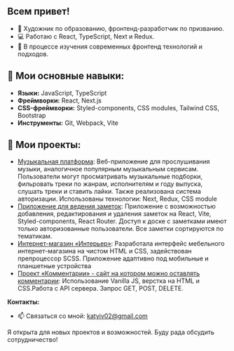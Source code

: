 ## Всем привет! 

- 🎨 Художник по образованию, фронтенд-разработчик по призванию.
- 💻 Работаю с React, TypeScript, Next и Redux.
- 🌱 В процессе изучения современных фронтенд технологий и подходов.

## 🔧 Мои основные навыки:
- **Языки:** JavaScript, TypeScript
- **Фреймворки:** React, Next.js
- **CSS-фреймворки:** Styled-components, CSS modules, Tailwind CSS, Bootstrap
- **Инструменты:** Git, Webpack, Vite
  
## 💼 Мои проекты:
- [Музыкальная платформа](https://github.com/Kekyra228/music): Веб-приложение для прослушивания музыки, аналогичное популярным музыкальным сервисам. Пользователи могут просматривать музыкальные подборки, фильровать треки по жанрам, исполнителям и году выпуска,  слушать треки и ставить лайки. Также реализована система авторизации. Использованы технологии: Next, Redux, CSS module
- [Приложение для ведения заметок](https://github.com/Kekyra228/my-skypro-kanban): Приложение с возможностью добавления, редактирования и удаления заметок на React, Vite, Styled-components, React Router. Доступ к доске с заметками имеют только авторизованные пользователи. Все заметки сортируются по тематикам.  
- [Интернет-магазин «Интерьер»](https://github.com/Kekyra228/myFirstSite_main): Разработала интерфейс мебельного интернет-магазина на чистом HTML и CSS, задействован препроцессор SCSS. Приложение адаптивно под мобильные и планшетные устройства
- [Проект «Комментарии» - сайт на котором можно оставлять комментарии]( https:/github.com/Kekyra228/webdev-dom-homework): Использование Vanilla JS, верстка на HTML и CSS.Работа с API сервера. Запрос GET, POST, DELETE. 

**Контакты:**
- 📫 Связаться со мной: katyiv02@gmail.com

 Я открыта для новых проектов и возможностей. Буду рада обсудить сотрудничество!


